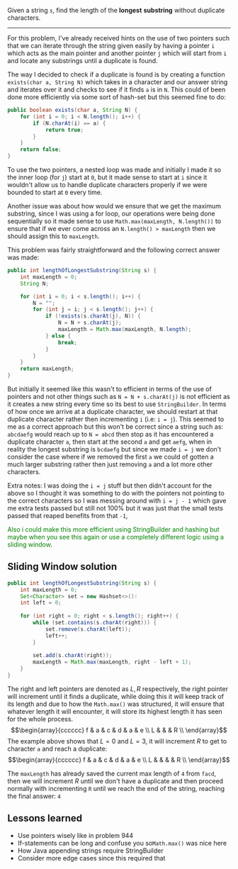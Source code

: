 Given a string `s`, find the length of the **longest** **substring** without duplicate characters.
***
For this problem, I've already received hints on the use of two pointers such that we can iterate through the string given easily by having a pointer `i` which acts as the main pointer and another pointer `j` which will start from `i` and locate any substrings until a duplicate is found.

The way I decided to check if a duplicate is found is by creating a function `exists(char a, String N)` which takes in a character and our answer string and iterates over it and checks to see if it finds `a` is in `N`. This could of been done more efficiently via some sort of hash-set but this seemed fine to do:

```java
public boolean exists(char a, String N) {
	for (int i = 0; i < N.length(); i++) {
		if (N.charAt(i) == a) {
			return true;
		}
	}
	return false;
}
```

To use the two pointers, a nested loop was made and initially I made it so the inner loop (for `j`) start at `0`, but it made sense to start at `i` since it wouldn't allow us to handle duplicate characters properly if we were bounded to start at `0` every time. 

Another issue was about how would we ensure that we get the maximum substring, since I was using a for loop, our operations were being done sequentially so it made sense to use `Math.max(maxLength, N.length())` to ensure that if we ever come across an `N.length() > maxLength` then we should assign this to `maxLength`.

This problem was fairly straightforward and the following correct answer was made:

```java
public int lengthOfLongestSubstring(String s) {
	int maxLength = 0;
	String N;

	for (int i = 0; i < s.length(); i++) {
		N = "";
		for (int j = i; j < s.length(); j++) {
			if (!exists(s.charAt(j), N)) {
				N = N + s.charAt(j);
				maxLength = Math.max(maxLength, N.length);
			} else {
				break;
			}
		}
	}
	return maxLength;
}
```

But initially it seemed like this wasn't to efficient in terms of the use of pointers and not other things such as `N = N + s.charAt(j)` is not efficient as it creates a new string every time so its best to use `StringBuilder`. In terms of how once we arrive at a duplicate character, we should restart at that duplicate character rather then incrementing `i` (i.e: `i = j`). This seemed to me as a correct approach but this won't be correct since a string such as: `abcdaefg` would reach up to `N = abcd` then stop as it has encountered a duplicate character `a`, then start at the second `a` and get `aefg`, when in reality the longest substring is `bcdaefg` but since we made `i = j` we don't consider the case where if we removed the first `a` we could of gotten a much larger substring rather then just removing `a` and a lot more other characters.

Extra notes: I was doing the `i = j` stuff but then didn't account for the above so I thought it was something to do with the pointers not pointing to the correct characters so I was messing around with `i = j - 1` which gave me extra tests passed but still not 100% but it was just that the small tests passed that reaped benefits from that `-1`, 

<span style="color:green">Also i could make this more efficient using StringBuilder and hashing but maybe when you see this again or use a completely different logic using a sliding window</span>.

## Sliding Window solution

```java
public int lengthOfLongestSubstring(String s) {
	int maxLength = 0;
	Set<Character> set = new Hashset<>():
	int left = 0;
	
	for (int right = 0; right < s.length(); right++) {
		while (set.contains(s.charAt(right))) {
			set.remove(s.charAt(left));
			left++;
		}
		
		set.add(s.charAt(right));
		maxLength = Math.max(maxLength, right - left + 1);
	}
}
```
  The right and left pointers are denoted as $L,R$ respectively, the right pointer will increment until it finds a duplicate, while doing this it will keep track of its length and due to how the `Math.max()` was structured, it will ensure that whatever length it will encounter, it will store its highest length it has seen for the whole process. 
  $$\begin{array}{cccccc}
    f & a & c & d & a & e \\
    L &  &  & R \\
  \end{array}$$
The example above shows that $L = 0$ and $L = 3$, it will increment $R$ to get to character `a` and reach a duplicate:
  $$\begin{array}{cccccc}
    f & a & c & d & a & e \\
    L &  &  & & R \\
  \end{array}$$
  
The `maxLength` has already saved the current max length of `4` from `facd`, then we will increment $R$ until we don't have a duplicate and then proceed normally with incrementing `R` until we reach the end of the string, reaching the final answer: `4`

## Lessons learned

- Use pointers wisely like in problem 944
- If-statements can be long and confuse you so`Math.max()` was nice here
- How Java appending strings require StringBuilder
- Consider more edge cases since this required that
